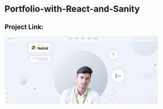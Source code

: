 # Portfolio-with-React-and-Sanity

## Project Link:

[![portfolio](Capture.PNG)](https://portfolio-nahid1.netlify.app/)
